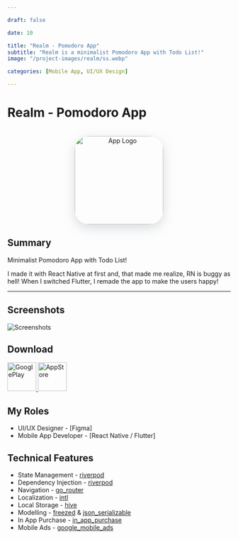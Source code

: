 ```yaml
---

draft: false

date: 10

title: "Realm - Pomodoro App"
subtitle: "Realm is a minimalist Pomodoro App with Todo List!"
image: "/project-images/realm/ss.webp"

categories: [Mobile App, UI/UX Design]

---
```


# Realm - Pomodoro App

<br>

<center >
  <img  src="/project-images/realm/logo.webp" alt="App Logo"
    style="height:200px; width:200px; border-radius:32px; box-shadow: rgba(149, 157, 165, 0.35) 0px 8px 24px;"
  />
</center>

## Summary

Minimalist Pomodoro App with Todo List!

I made it with React Native at first and, that made me realize, RN is buggy as hell! When I switched Flutter, I remade the app to make the users happy!

---

## Screenshots

![Screenshots](/project-images/realm/ss.webp)

## Download

<a href="https://play.google.com/store/apps/details?id=com.realmpomodoroapp">
  <img src="/images/googleplay.webp" alt="GooglePlay" height="65px"/>
</a>
<a href="https://apps.apple.com/gb/app/realm-pomodoro-app/id1661415938">
  <img src="/images/appstore.webp" alt="AppStore" height="65px"/>
</a>

## My Roles

- UI/UX Designer - [Figma]
- Mobile App Developer - [React Native / Flutter]

## Technical Features

- State Management - [riverpod](https://pub.dev/packages/riverpod)
- Dependency Injection - [riverpod](https://pub.dev/packages/riverpod)
- Navigation - [go_router](https://pub.dev/packages/go_router)
- Localization - [intl](https://pub.dev/packages/intl)
- Local Storage - [hive](https://pub.dev/packages/hive)
- Modelling - [freezed](https://pub.dev/packages/freezed) & [json_serializable](https://pub.dev/packages/json_serializable)
- In App Purchase - [in_app_purchase](https://pub.dev/packages/in_app_purchase)
- Mobile Ads - [google_mobile_ads](https://pub.dev/packages/google_mobile_ads)
